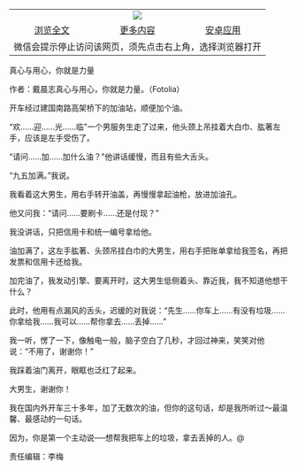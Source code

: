 

<table>
  <tr>
    <td align="center" colspan="3">
      <a href="https://github.com/ogate/ogate/blob/master/README.md"><img src="https://cloud.githubusercontent.com/assets/11880933/13434984/f430fae2-e012-11e5-814f-c2df1e82b247.jpg"/></a>
    </td>
  </tr>
  <tr>
    <td align="center">
      <a href="https://s3.ap-south-1.amazonaws.com/ogatem/oGate.htm?c816033&from=oNote">浏览全文</a>
    </td>
    <td align="center">
      <a href="https://s3.ap-south-1.amazonaws.com/ogatem/oGate.htm?from=oNote">更多内容</a>
    </td>
    <td align="center">
      <a href="https://raw.githubusercontent.com/ogate/up/master/ogate.apk">安卓应用</a>
    </td>
  </tr>
  <tr>
    <td align="center" colspan="3">
      微信会提示停止访问该网页，须先点击右上角，选择浏览器打开
    </td>
  </tr>
</table>    



真心与用心，你就是力量

作者：戴晨志真心与用心，你就是力量。（Fotolia）




开车经过建国南路高架桥下的加油站，顺便加个油。


“欢……迎……光……临”一个男服务生走了过来，他头颈上吊挂着大白巾、肱著左手，应该是左手受伤了。


“请问……加……加什么油？”他讲话缓慢，而且有些大舌头。


“九五加满。”我说。


我看着这大男生，用右手转开油盖，再慢慢拿起油枪，放进加油孔。


他又问我：“请问……要刷卡……还是付现？”


我没讲话，只把信用卡和统一编号拿给他。


油加满了，这左手肱著、头颈吊挂白巾的大男生，用右手把账单拿给我签名，再把发票和信用卡还给我。


加完油了，我发动引擎、要离开时，这大男生低侧着头、靠近我，我不知道他想干什么？


此时，他用有点漏风的舌头，迟缓的对我说：“先生……你车上……有没有垃圾……你拿给我……我可以……帮你拿去……丢掉……”


我一听，愣了一下，像触电一般，脑子空白了几秒，才回过神来，笑笑对他说：“不用了，谢谢你！”


我踩着油门离开，眼眶也泛红了起来。


大男生，谢谢你！


我在国内外开车三十多年，加了无数次的油，但你的这句话，却是我所听过～最温馨、最感动的一句话。


因为，你是第一个主动说──想帮我把车上的垃圾，拿去丢掉的人。@


责任编辑：李梅



